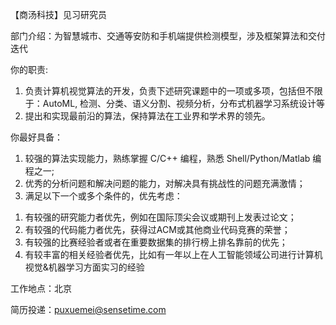 【商汤科技】见习研究员

部门介绍：为智慧城市、交通等安防和手机端提供检测模型，涉及框架算法和交付迭代

你的职责:
1. 负责计算机视觉算法的开发，负责下述研究课题中的一项或多项，包括但不限于：AutoML, 检测、分类、语义分割、视频分析，分布式机器学习系统设计等
2. 提出和实现最前沿的算法，保持算法在工业界和学术界的领先。


你最好具备：
1. 较强的算法实现能力，熟练掌握 C/C++ 编程，熟悉 Shell/Python/Matlab 编程之一;
2. 优秀的分析问题和解决问题的能力，对解决具有挑战性的问题充满激情；
3. 满足以下一个或多个条件的，优先考虑：
1) 有较强的研究能力者优先，例如在国际顶尖会议或期刊上发表过论文；
2) 有较强的代码能力者优先，获得过ACM或其他商业代码竞赛的荣誉；
3) 有较强的比赛经验者或者在重要数据集的排行榜上排名靠前的优先；
4) 有较丰富的相关经验者优先，比如有一年以上在人工智能领域公司进行计算机视觉&机器学习方面实习的经验

工作地点：北京

简历投递：puxuemei@sensetime.com
